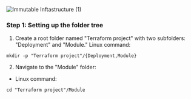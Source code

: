 ![Immutable Inftastructure (1)](https://github.com/silviob99/Project-4-Immutable-Architecture-Using-Terraform-Ansible-Packer/assets/107585020/5168ee23-eddb-4419-b758-0c0f861ed5c9)



### Step 1: Setting up the folder tree

1. Create a root folder named "Terraform project" with two subfolders: "Deployment" and "Module."
Linux command:

```
mkdir -p "Terraform project"/{Deployment,Module}
```
2. Navigate to the "Module" folder:
- Linux command: 
```
cd "Terraform project"/Module
```
